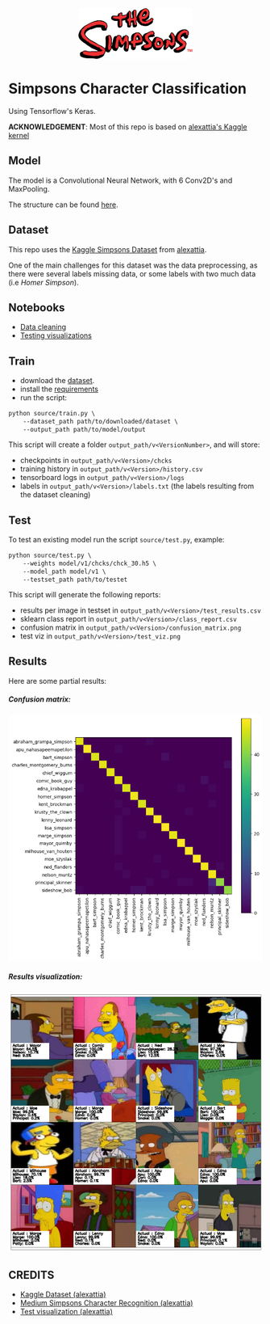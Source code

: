 <center>
<img src='docs/simpsons.png' height=100/>
</center>

# Simpsons Character Classification

Using Tensorflow's Keras.

**ACKNOWLEDGEMENT**: Most of this repo is based on [alexattia's Kaggle kernel](https://www.kaggle.com/alexattia/visualizing-predicted-characters)

## Model

The model is a Convolutional Neural Network, with 6 Conv2D's and MaxPooling.

The structure can be found [here](docs/model.png).

## Dataset

This repo uses the [Kaggle Simpsons Dataset](https://www.kaggle.com/alexattia/the-simpsons-characters-dataset) from [alexattia](https://www.kaggle.com/alexattia).

One of the main challenges for this dataset was the data preprocessing, as there were several labels missing data, or some labels with two much data (i.e *Homer Simpson*).

## Notebooks

- [Data cleaning](notebooks/data_cleaning.ipynb)
- [Testing visualizations](notebooks/test_visualization.ipynb)

## Train

- download the [dataset](https://www.kaggle.com/alexattia/the-simpsons-characters-dataset).
- install the [requirements](requirements.txt)
- run the script:

```
python source/train.py \
	--dataset_path path/to/downloaded/dataset \
	--output_path path/to/model/output
```

This script will create a folder `output_path/v<VersionNumber>`, and will store:

- checkpoints in `output_path/v<Version>/chcks`
- training history in `output_path/v<Version>/history.csv`
- tensorboard logs in `output_path/v<Version>/logs`
- labels in `output_path/v<Version>/labels.txt` (the labels resulting from the dataset cleaning)

## Test

To test an existing model run the script `source/test.py`, example:

```
python source/test.py \
	--weights model/v1/chcks/chck_30.h5 \
	--model_path model/v1 \
	--testset_path path/to/testet
```

This script will generate the following reports:

- results per image in testset in `output_path/v<Version>/test_results.csv`
- sklearn class report in `output_path/v<Version>/class_report.csv`
- confusion matrix in `output_path/v<Version>/confusion_matrix.png`
- test viz in `output_path/v<Version>/test_viz.png`


## Results

Here are some partial results:

##### Confusion matrix:

![Confusion matrix](model/v1/confusion_matrix.png)

##### Results visualization:

![Visualization](model/v1/samples.png)


## CREDITS

- [Kaggle Dataset (alexattia)](https://www.kaggle.com/alexattia/the-simpsons-characters-dataset)
- [Medium Simpsons Character Recognition (alexattia)](https://medium.com/alex-attia-blog/the-simpsons-character-recognition-using-keras-d8e1796eae36)
- [Test visualization (alexattia)](https://www.kaggle.com/alexattia/visualizing-predicted-characters)